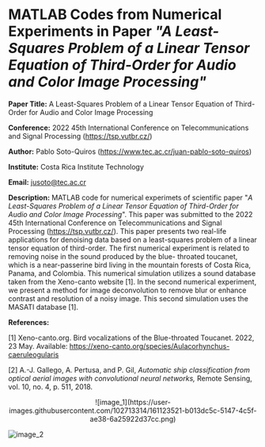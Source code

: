 # MATLAB Codes from Numerical Experiments in Paper *"A Least-Squares Problem of a Linear Tensor Equation of Third-Order for Audio and Color Image Processing"*

**Paper Title:** A Least-Squares Problem of a Linear Tensor Equation of Third-Order for Audio and Color Image Processing

**Conference:** 2022 45th International Conference on Telecommunications and Signal Processing (https://tsp.vutbr.cz/)

**Author:** Pablo Soto-Quiros (https://www.tec.ac.cr/juan-pablo-soto-quiros)

**Institute:** Costa Rica Institute Technology

**Email:** jusoto@tec.ac.cr

**Description:** MATLAB code for numerical experimets of scientific paper "*A Least-Squares Problem of a Linear Tensor Equation of Third-Order for Audio and Color Image Processing*". This paper was submitted to the 2022 45th International Conference on Telecommunications and Signal Processing (https://tsp.vutbr.cz/). This paper presents two real-life applications for denoising data based on a least-squares problem of a linear tensor equation of third-order. The first numerical experiment is related to removing noise in the sound produced by the blue- throated toucanet, which is a near-passerine bird living in the mountain forests of Costa Rica, Panama, and Colombia. This numerical simulation utilizes a sound database taken from the Xeno-canto website [1]. In the second numerical experiment, we present a method for image deconvolution to remove blur or enhance contrast and resolution of a noisy image. This second simulation uses the MASATI database [1].

**References:**

[1] Xeno-canto.org. Bird vocalizations of the Blue-throated Toucanet. 2022, 23 May. Available: https://xeno-canto.org/species/Aulacorhynchus-caeruleogularis

[2] A.-J. Gallego, A. Pertusa, and P. Gil, *Automatic ship classification from optical aerial images with convolutional neural networks,* Remote Sensing, vol. 10, no. 4, p. 511, 2018.

<p align="center">
![image_1](https://user-images.githubusercontent.com/102713314/161123521-b013dc5c-5147-4c5f-ae38-6a25922d37cc.png)

![image_2](https://user-images.githubusercontent.com/102713314/161123736-28f6e359-7993-44e6-aad9-14798f768ade.png)
 </p> 
